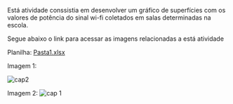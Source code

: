 Está atividade conssistia em desenvolver um gráfico de superfícies com os valores de potência do sinal wi-fi coletados em salas determinadas na escola.

Segue abaixo o link para acessar as imagens relacionadas a está atividade

Planilha:
[Pasta1.xlsx](https://github.com/pedrootaviosesi/Portfolio/files/10154344/Pasta1.xlsx)

Imagem 1:


![cap2](https://user-images.githubusercontent.com/102532081/205644120-7bfb3d9a-d552-4d25-b4e7-635825becae4.PNG)

Imagem 2:
![cap 1](https://user-images.githubusercontent.com/102532081/205644188-2b7096c2-3b98-4fd1-a2af-e493f1a32465.PNG)
